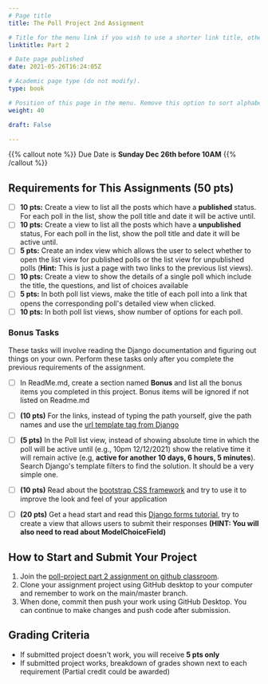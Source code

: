 ```yaml
---
# Page title
title: The Poll Project 2nd Assignment

# Title for the menu link if you wish to use a shorter link title, otherwise remove this option.
linktitle: Part 2

# Date page published
date: 2021-05-26T16:24:05Z

# Academic page type (do not modify).
type: book

# Position of this page in the menu. Remove this option to sort alphabetically.
weight: 40

draft: False

---
```


{{% callout note %}}
Due Date is <strong>Sunday Dec 26th before 10AM</strong>
{{% /callout %}}

## Requirements for This Assignments (50 pts)

- [ ] **10 pts:** Create a view to list all the posts which have a **published** status. For each poll in the list, show the poll title and date it will be active until.
- [ ] **10 pts:** Create a view to list all the posts which have a **unpublished** status,  For each poll in the list, show the poll title and date it will be active until.
- [ ] **5 pts:** Create an index view which allows the user to select whether to open the list view for published polls or the list view for unpublished polls (**Hint:** This is just a page with two links to the previous list views).
- [ ] **10 pts:** Create a view to show the details of a single poll which include the title, the questions, and list of choices available
- [ ] **5 pts:** In both poll list views, make the title of each poll into a link that opens the corresponding poll's detailed view when clicked.
- [ ] **10 pts:** In both poll list views, show number of options for each poll.

### Bonus Tasks

These tasks will involve reading the Django documentation and figuring out things on your own. Perform these tasks only after you complete the previous requirements of the assignment.

- [ ] In ReadMe.md, create a section named **Bonus** and list all the bonus items you completed in this project. Bonus items will be ignored if not listed on Readme.md
- [ ] **(10 pts)** For the links, instead of typing the path yourself, give the path names and use the [url template tag from Django](https://docs.djangoproject.com/en/3.2/ref/templates/builtins/#url)
- [ ] **(5 pts)** In the Poll list view, instead of showing absolute time in which the poll will be active until (e.g., 10pm 12/12/2021) show the relative time it will remain active (e.g, **active for another 10 days, 6 hours, 5 minutes**). Search Django's template filters to find the solution. It should be a very simple one. 
- [ ] **(10 pts)** Read about the [bootstrap CSS framework](https://getbootstrap.com/docs/5.0/getting-started/introduction/) and try to use it to improve the look and feel of your application
- [ ] **(20 pts)** Get a head start and read this [Django forms tutorial](https://developer.mozilla.org/en-US/docs/Learn/Server-side/Django/Forms), try to create a view that allows users to submit their responses **(HINT: You will also need to read about ModelChoiceField)**


## How to Start and Submit Your Project

1. Join the [poll-project part 2 assignment on github classroom](#).
2. Clone your assignment project using GitHub desktop to your computer and remember to work on the main/master branch.
3. When done, commit then push your work using GitHub Desktop. You can continue to make changes and push code after submission.

## Grading Criteria

- If submitted project doesn't work, you will receive **5 pts only**
- If submitted project works, breakdown of grades shown next to each requirement (Partial credit could be awarded)